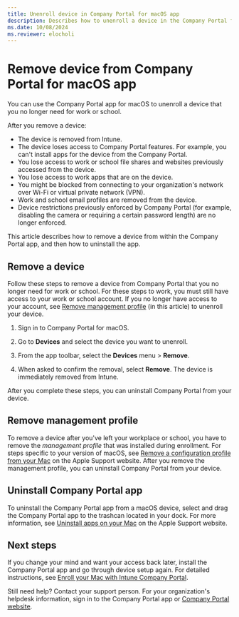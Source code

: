 ```yaml
---
title: Unenroll device in Company Portal for macOS app
description: Describes how to unenroll a device in the Company Portal for macOS app.
ms.date: 10/08/2024
ms.reviewer: elocholi
---
```


# Remove device from Company Portal for macOS app

You can use the Company Portal app for macOS to unenroll a device that you no longer need for work or school.

After you remove a device:

- The device is removed from Intune.
- The device loses access to Company Portal features. For example, you can't install apps for the device from the Company Portal.
- You lose access to work or school file shares and websites previously accessed from the device.
- You lose access to work apps that are on the device.
- You might be blocked from connecting to your organization's network over Wi-Fi or virtual private network (VPN).
- Work and school email profiles are removed from the device.
- Device restrictions previously enforced by Company Portal (for example, disabling the camera or requiring a certain password length) are no longer enforced.

This article describes how to remove a device from within the Company Portal app, and then how to uninstall the app.

## Remove a device

Follow these steps to remove a device from Company Portal that you no longer need for work or school. For these steps to work, you must still have access to your work or school account.  If you no longer have access to your account, see [Remove management profile](unenroll-your-device-from-intune-macos.md#remove-management-profile) (in this article) to unenroll your device.

1. Sign in to Company Portal for macOS.

2. Go to **Devices** and select the device you want to unenroll.

3. From the app toolbar, select the **Devices** menu > **Remove**.

4. When asked to confirm the removal, select **Remove**. The device is immediately removed from Intune.

After you complete these steps, you can uninstall Company Portal from your device.

## Remove management profile

To remove a device after you've left your workplace or school, you have to remove the *management profile* that was installed during enrollment. For steps specific to your version of macOS, see [Remove a configuration profile from your Mac](https://support.apple.com/guide/mac-help/configuration-profiles-standardize-settings-mh35561/mac) on the Apple Support website. After you remove the management profile, you can uninstall Company Portal from your device.

## Uninstall Company Portal app
To uninstall the Company Portal app from a macOS device, select and drag the Company Portal app to the trashcan located in your dock. For more information, see [Uninstall apps on your Mac](https://support.apple.com/en-us/102610) on the Apple Support website.

## Next steps

If you change your mind and want your access back later, install the Company Portal app and go through device setup again. For detailed instructions, see [Enroll your Mac with Intune Company Portal](enroll-your-device-in-intune-macos-cp.md).

Still need help? Contact your support person. For your organization's helpdesk information, sign in to the Company Portal app or [Company Portal website](https://go.microsoft.com/fwlink/?linkid=2010980).
